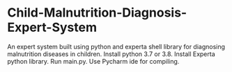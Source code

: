 # Child-Malnutrition-Diagnosis-Expert-System
An expert system built using python and experta shell library for diagnosing malnutrition diseases in children.
Install python 3.7 or 3.8.
Install Experta python library.
Run main.py.
Use Pycharm ide for compiling.
